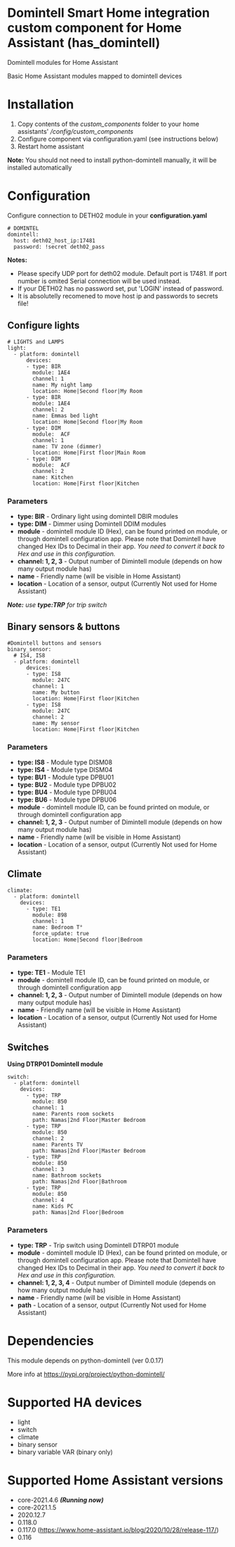 # Domintell Smart Home integration custom component for Home Assistant (has_domintell)
Domintell modules for Home Assistant

Basic Home Assistant modules mapped to domintell devices

# Installation
1. Copy contents of the *custom_components* folder to your home assistants' */config/custom_components*
1. Configure component via configuration.yaml (see instructions below)
1. Restart home assistant

**Note:** You should not need to install python-domintell manually, it will be installed automatically

# Configuration

Configure connection to DETH02 module in your __configuration.yaml__

```
# DOMINTEL
domintell:
  host: deth02_host_ip:17481
  password: !secret deth02_pass
```

**Notes:** 
* Please specify UDP port for deth02 module. Default port is 17481. If port number is omited Serial connection will be used instead.
* If your DETH02 has no password set, put 'LOGIN' instead of password.
* It is absolutelly recomened to move host ip and passwords to secrets file!


## Configure lights

```
# LIGHTS and LAMPS
light:
  - platform: domintell
      devices:
      - type: BIR
        module: 1AE4       
        channel: 1
        name: My night lamp       
        location: Home|Second floor|My Room
      - type: BIR
        module: 1AE4       
        channel: 2
        name: Emmas bed light       
        location: Home|Second floor|My Room
      - type: DIM
        module:  ACF       
        channel: 1
        name: TV zone (dimmer)       
        location: Home|First floor|Main Room
      - type: DIM
        module:  ACF       
        channel: 2
        name: Kitchen       
        location: Home|First floor|Kitchen
```

### Parameters

* __type: BIR__ - Ordinary light using domintell DBIR modules 
* __type: DIM__ - Dimmer using Domintell DDIM modules
* __module__ -  domintell module ID (Hex), can be found printed on module, or through domintell configuration app. Please note that Domintell have changed Hex IDs to Decimal in their app. *You need to convert it back to Hex and use in this configuration.*
* __channel: 1, 2, 3__ - Output number of Dimintell module (depends on how many output module has)
* __name__ - Friendly name (will be visible in Home Assistant)
* __location__ - Location of a sensor, output (Currently Not used for Home Assistant)

*__Note:__ use __type:TRP__ for trip switch* 

## Binary sensors & buttons

```
#Domintell buttons and sensors
binary_sensor:     
  # IS4, IS8
  - platform: domintell
      devices:
      - type: IS8
        module: 247C
        channel: 1
        name: My button
        location: Home|First floor|Kitchen
      - type: IS8
        module: 247C
        channel: 2
        name: My sensor
        location: Home|First floor|Kitchen
```

### Parameters

* __type: IS8__ - Module type DISM08
* __type: IS4__ - Module type DISM04
* __type: BU1__ - Module type DPBU01
* __type: BU2__ - Module type DPBU02
* __type: BU4__ - Module type DPBU04
* __type: BU6__ - Module type DPBU06
* __module__ -  domintell module ID, can be found printed on module, or through domintell configuration app
* __channel: 1, 2, 3__ - Output number of Dimintell module (depends on how many output module has)
* __name__ - Friendly name (will be visible in Home Assistant)
* __location__ - Location of a sensor, output (Currently Not used for Home Assistant)


## Climate
```
climate:
  - platform: domintell
    devices:
      - type: TE1   
        module: 898
        channel: 1
        name: Bedroom T°
        force_update: true
        location: Home|Second floor|Bedroom
```
### Parameters

* __type: TE1__ - Module TE1
* __module__ -  domintell module ID, can be found printed on module, or through domintell configuration app
* __channel: 1, 2, 3__ - Output number of Dimintell module (depends on how many output module has)
* __name__ - Friendly name (will be visible in Home Assistant)
* __location__ - Location of a sensor, output (Currently Not used for Home Assistant)

## Switches
**Using DTRP01 Domintell module**

```
switch: 
  - platform: domintell
    devices:
      - type: TRP 
        module: 850
        channel: 1
        name: Parents room sockets
        path: Namas|2nd Floor|Master Bedroom
      - type: TRP
        module: 850
        channel: 2
        name: Parents TV
        path: Namas|2nd Floor|Master Bedroom
      - type: TRP
        module: 850
        channel: 3
        name: Bathroom sockets
        path: Namas|2nd Floor|Bathroom
      - type: TRP
        module: 850
        channel: 4
        name: Kids PC
        path: Namas|2nd Floor|Bedroom
```
### Parameters

* __type: TRP__ - Trip switch using Domintell DTRP01 module
* __module__ -  domintell module ID (Hex), can be found printed on module, or through domintell configuration app. Please note that Domintell have changed Hex IDs to Decimal in their app. *You need to convert it back to Hex and use in this configuration.*
* __channel: 1, 2, 3, 4__ - Output number of Dimintell module (depends on how many output module has)
* __name__ - Friendly name (will be visible in Home Assistant)
* __path__ - Location of a sensor, output (Currently Not used for Home Assistant)


# Dependencies
This module depends on python-domintell (ver 0.0.17)

More info at https://pypi.org/project/python-domintell/



# Supported HA devices
* light
* switch
* climate
* binary sensor
* binary variable VAR (binary only)

# Supported Home Assistant versions
* core-2021.4.6 ___(Running now)___
* core-2021.1.5 
* 2020.12.7
* 0.118.0
* 0.117.0 (https://www.home-assistant.io/blog/2020/10/28/release-117/)
* 0.116